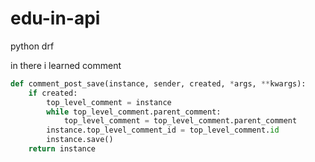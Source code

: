# edu-in-api
python drf

in there i learned comment 



```python
def comment_post_save(instance, sender, created, *args, **kwargs):
    if created:
        top_level_comment = instance
        while top_level_comment.parent_comment:
            top_level_comment = top_level_comment.parent_comment
        instance.top_level_comment_id = top_level_comment.id
        instance.save()
    return instance

```
